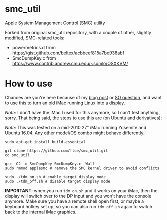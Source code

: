 # smc_util
Apple System Management Control (SMC) utility

Forked from original smc_util repository, with a couple of other, slightly modified, SMC-related tools:
* powermetrics.d from https://gist.github.com/beltex/acbbeef815a7be938abf
* SmcDumpKey.c from https://www.contrib.andrew.cmu.edu/~somlo/OSXKVM/

# How to use

Chances are you're here because of my [blog post](https://floe.butterbrot.org/matrix/hacking/tdm/) or [SO question](https://stackoverflow.com/questions/43491594/reverse-engineering-the-target-display-mode-on-an-imac/), and want to use this to turn an old iMac running Linux into a display.

_Note_: I don't have the iMac I used for this anymore, so I can't test anything, sorry. That being said, the steps to use this are (on Ubuntu and derivatives):

_Note_: This was tested on a mid-2010 27" iMac running Yosemite and Ubuntu 16.04. Any other model/OS combo might behave differently.

```
sudo apt-get install build-essential

git clone https://github.com/floe/smc_util.git
cd smc_util

gcc -O2 -o SmcDumpKey SmcDumpKey.c -Wall
sudo rmmod applesmc # remove the SMC kernel driver to avoid conflicts

sudo ./tdm_on.sh # enable target display mode
sudo ./tdm_off.sh # disable target display mode
```

__IMPORTANT__: when you run `tdm_on.sh` and it works on your iMac, then the display will switch over to the DP input and you won't have the console anymore. Make sure you have a remote shell open first, or maybe a keyboard hotkey set up, so you can also run `tdm_off.sh` again to switch back to the internal iMac graphics.
